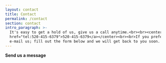```yaml
---
layout: contact
title: Contact
permalink: /contact
section: contact
intro_paragraph: >-
  It's easy to get a hold of us, give us a call anytime.<br><br><center><a
  href="tel:520-415-6379">520-415-6379</a></center><br><br>If you prefer to
  e-mail us; fill out the form below and we will get back to you soon.
---
```


**Send us a message**
